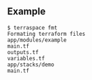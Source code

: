 ## Example

    $ terraspace fmt
    Formating terraform files
    app/modules/example
    main.tf
    outputs.tf
    variables.tf
    app/stacks/demo
    main.tf